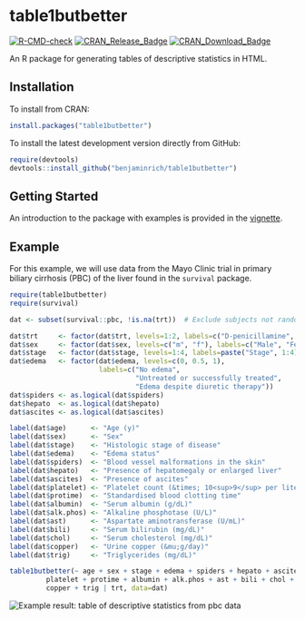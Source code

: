# table1butbetter

[![R-CMD-check](https://github.com/benjaminrich/table1butbetter/workflows/R-CMD-check/badge.svg)](https://github.com/benjaminrich/table1butbetter/actions)
[![CRAN\_Release\_Badge](https://www.r-pkg.org/badges/version-ago/table1butbetter)](https://CRAN.R-project.org/package=table1butbetter)
[![CRAN\_Download\_Badge](https://cranlogs.r-pkg.org/badges/table1butbetter)](https://CRAN.R-project.org/package=table1butbetter)

An R package for generating tables of descriptive statistics in HTML.

## Installation

To install from CRAN:

``` r
install.packages("table1butbetter")
```

To install the latest development version directly from GitHub:

``` r
require(devtools)
devtools::install_github("benjaminrich/table1butbetter")
```

## Getting Started

An introduction to the package with examples is provided in the [vignette](https://benjaminrich.github.io/table1butbetter/vignettes/table1butbetter-examples.html).

## Example

For this example, we will use data from the Mayo Clinic trial in primary biliary cirrhosis (PBC) of the liver found in the `survival` package.

``` r
require(table1butbetter)
require(survival)

dat <- subset(survival::pbc, !is.na(trt))  # Exclude subjects not randomized

dat$trt     <- factor(dat$trt, levels=1:2, labels=c("D-penicillamine", "Placebo"))
dat$sex     <- factor(dat$sex, levels=c("m", "f"), labels=c("Male", "Female"))
dat$stage   <- factor(dat$stage, levels=1:4, labels=paste("Stage", 1:4))
dat$edema   <- factor(dat$edema, levels=c(0, 0.5, 1),
                      labels=c("No edema",
                               "Untreated or successfully treated",
                               "Edema despite diuretic therapy"))
dat$spiders <- as.logical(dat$spiders)
dat$hepato  <- as.logical(dat$hepato)
dat$ascites <- as.logical(dat$ascites)

label(dat$age)      <- "Age (y)"
label(dat$sex)      <- "Sex"
label(dat$stage)    <- "Histologic stage of disease"
label(dat$edema)    <- "Edema status"
label(dat$spiders)  <- "Blood vessel malformations in the skin"
label(dat$hepato)   <- "Presence of hepatomegaly or enlarged liver"
label(dat$ascites)  <- "Presence of ascites"
label(dat$platelet) <- "Platelet count (&times; 10<sup>9</sup> per liter)"
label(dat$protime)  <- "Standardised blood clotting time"
label(dat$albumin)  <- "Serum albumin (g/dL)"
label(dat$alk.phos) <- "Alkaline phosphotase (U/L)"
label(dat$ast)      <- "Aspartate aminotransferase (U/mL)"
label(dat$bili)     <- "Serum bilirubin (mg/dL)"
label(dat$chol)     <- "Serum cholesterol (mg/dL)"
label(dat$copper)   <- "Urine copper (&mu;g/day)"
label(dat$trig)     <- "Triglycerides (mg/dL)"

table1butbetter(~ age + sex + stage + edema + spiders + hepato + ascites +
         platelet + protime + albumin + alk.phos + ast + bili + chol +
         copper + trig | trt, data=dat)
```

![Example result: table of descriptive statistics from pbc data](tools/readme/table1butbetter-example-pbc.png)
